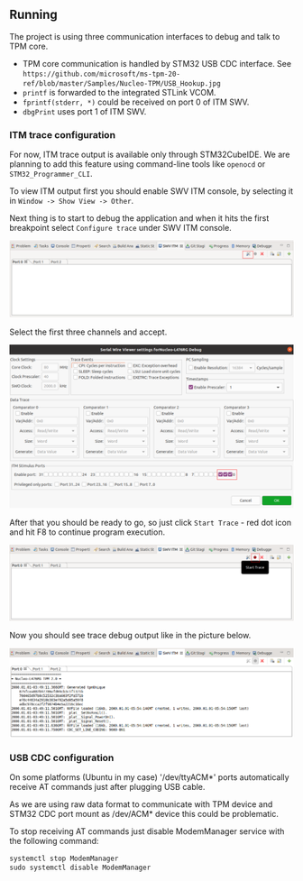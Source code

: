 ## Running

The project is using three communication interfaces to debug and talk to TPM core.

- TPM core communication is handled by STM32 USB CDC interface.
See
`https://github.com/microsoft/ms-tpm-20-ref/blob/master/Samples/Nucleo-TPM/USB_Hookup.jpg`
- `printf` is forwarded to the integrated STLink VCOM.
- `fprintf(stderr, *)` could be received on port 0 of ITM SWV.
- `dbgPrint` uses port 1 of  ITM SWV.

### ITM trace configuration
For now, ITM trace output is available only through STM32CubeIDE. We are
planning to add this feature using command-line tools like `openocd` or
`STM32_Programmer_CLI`.

To view ITM output first you should enable SWV ITM console, by selecting it in
`Window -> Show View -> Other`.

Next thing is to start to debug the application and when it hits the first
breakpoint select `Configure trace` under SWV ITM console.

![Trace configuration](images/eclipse_trace_config_1.png)

Select the first three channels and accept.

![Trace configuration](images/eclipse_trace_config_2.png)

After that you should be ready to go, so just click `Start Trace` - red dot icon
and hit F8 to continue program execution.

![Trace configuration](images/eclipse_start_trace.png)

Now you should see trace debug output like in the picture below.

![Trace output](images/eclipse_itm_output.png)

### USB CDC configuration

On some platforms (Ubuntu in my case) '/dev/ttyACM*' ports automatically receive
AT commands just after plugging USB cable.

As we are using raw data format to communicate with TPM device and STM32 CDC
port mount as /dev/ACM* device this could be problematic.

To stop receiving AT commands just disable ModemManager service with the
following command:

```shell
systemctl stop ModemManager
sudo systemctl disable ModemManager
```
